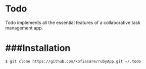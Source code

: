 Todo
=
Todo implements all the essential features of a collaborative
task management app.

###Installation
==
	$ git clone https://github.com/kofiasare/rubyApp.git ~/.todo